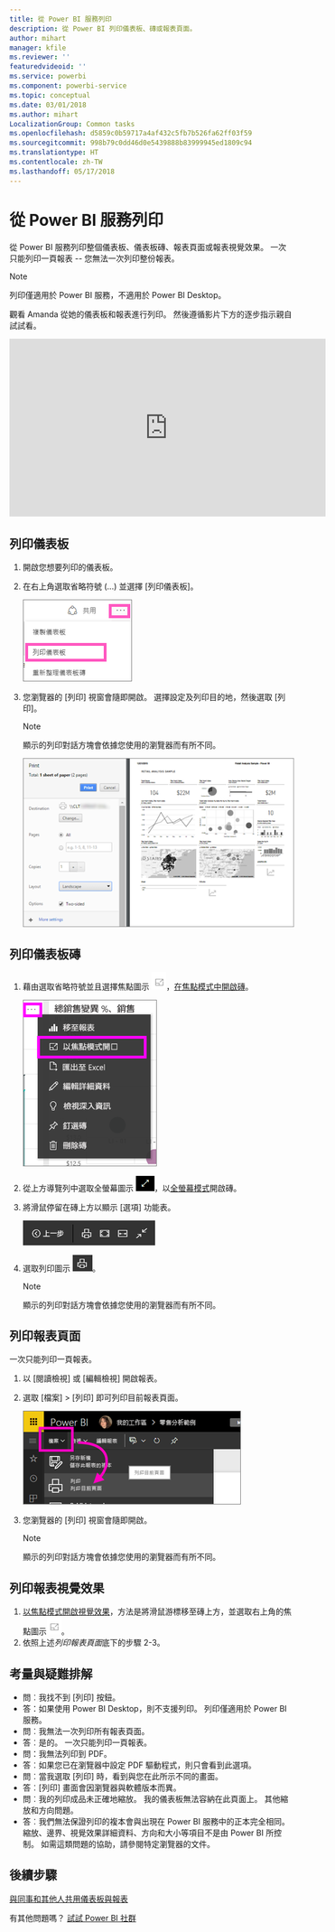 ```yaml
---
title: 從 Power BI 服務列印
description: 從 Power BI 列印儀表板、磚或報表頁面。
author: mihart
manager: kfile
ms.reviewer: ''
featuredvideoid: ''
ms.service: powerbi
ms.component: powerbi-service
ms.topic: conceptual
ms.date: 03/01/2018
ms.author: mihart
LocalizationGroup: Common tasks
ms.openlocfilehash: d5859c0b59717a4af432c5fb7b526fa62ff03f59
ms.sourcegitcommit: 998b79c0dd46d0e5439888b83999945ed1809c94
ms.translationtype: HT
ms.contentlocale: zh-TW
ms.lasthandoff: 05/17/2018
---
```

# <a name="printing-from-power-bi-service"></a>從 Power BI 服務列印
從 Power BI 服務列印整個儀表板、儀表板磚、報表頁面或報表視覺效果。 一次只能列印一頁報表 -- 您無法一次列印整份報表。

> [!NOTE]
> 列印僅適用於 Power BI 服務，不適用於 Power BI Desktop。
> 
> 

觀看 Amanda 從她的儀表板和報表進行列印。 然後遵循影片下方的逐步指示親自試試看。

<iframe width="560" height="315" src="https://www.youtube.com/embed/jtlLGRKBvXY" frameborder="0" allowfullscreen></iframe>

## <a name="print-a-dashboard"></a>列印儀表板
1. 開啟您想要列印的儀表板。
2. 在右上角選取省略符號 (...) 並選擇 [列印儀表板]。
   
    ![[列印儀表板] 選項](media/service-print/pbi_print_dash_ellipses.png)
3. 您瀏覽器的 [列印] 視窗會隨即開啟。 選擇設定及列印目的地，然後選取 [列印]。
   
   > [!NOTE]
   > 顯示的列印對話方塊會依據您使用的瀏覽器而有所不同。
   > 
   
    ![[列印] 對話方塊](media/service-print/pbi_print_dash_new2.png)

## <a name="print-a-dashboard-tile"></a>列印儀表板磚
1. 藉由選取省略符號並且選擇焦點圖示 ![焦點圖示](media/service-print/power-bi-focus-icon.png)，[在焦點模式中開啟磚](service-focus-mode.md)。
   
    ![省略符號功能表](media/service-print/menu-options.png)
2. 從上方導覽列中選取全螢幕圖示 ![全螢幕圖示](media/service-print/power-bi-full-screen-icon.png)，以[全螢幕模式](service-fullscreen-mode.md)開啟磚。
3. 將滑鼠停留在磚上方以顯示 [選項] 功能表。
   
    ![全螢幕選項功能表](media/service-print/menu-options-new.png)
4. 選取列印圖示 ![列印圖示](media/service-print/print-icon.png)。     
   
   > [!NOTE]
   > 顯示的列印對話方塊會依據您使用的瀏覽器而有所不同。
   > 
   > 

## <a name="print-a-report-page"></a>列印報表頁面
一次只能列印一頁報表。

1. 以 [閱讀檢視] 或 [編輯檢視] 開啟報表。
2. 選取 [檔案] > [列印] 即可列印目前報表頁面。
   
    ![Power BI [檔案] 功能表](media/service-print/power-bi-print.png)
3. 您瀏覽器的 [列印] 視窗會隨即開啟。
   
   > [!NOTE]
   > 顯示的列印對話方塊會依據您使用的瀏覽器而有所不同。
   > 
   > 

## <a name="print-a-report-visual"></a>列印報表視覺效果
1. [以焦點模式開啟視覺效果](service-focus-mode.md)，方法是將滑鼠游標移至磚上方，並選取右上角的焦點圖示![焦點圖示](media/service-print/power-bi-focus-icon.png)。
2. 依照上述*列印報表頁面*底下的步驟 2-3。

## <a name="considerations-and-troubleshooting"></a>考量與疑難排解
* 問︰我找不到 [列印] 按鈕。    
* 答：如果使用 Power BI Desktop，則不支援列印。  列印僅適用於 Power BI 服務。
* 問︰我無法一次列印所有報表頁面。    
* 答︰是的。 一次只能列印一頁報表。
* 問：我無法列印到 PDF。    
* 答︰如果您已在瀏覽器中設定 PDF 驅動程式，則只會看到此選項。    
* 問︰當我選取 [列印] 時，看到與您在此所示不同的畫面。    
* 答︰[列印] 畫面會因瀏覽器與軟體版本而異。
* 問︰我的列印成品未正確地縮放。  我的儀表板無法容納在此頁面上。 其他縮放和方向問題。    
* 答︰我們無法保證列印的複本會與出現在 Power BI 服務中的正本完全相同。 縮放、邊界、視覺效果詳細資料、方向和大小等項目不是由 Power BI 所控制。 如需這類問題的協助，請參閱特定瀏覽器的文件。      

## <a name="next-steps"></a>後續步驟
[與同事和其他人共用儀表板與報表](service-share-dashboards.md)

有其他問題嗎？ [試試 Power BI 社群](http://community.powerbi.com/)

